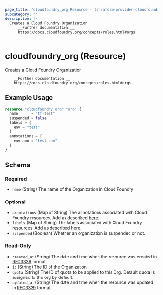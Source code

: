 ```yaml
---
page_title: "cloudfoundry_org Resource - terraform-provider-cloudfoundry"
subcategory: ""
description: |-
  Creates a Cloud Foundry Organization
      __Further documentation:__
      https://docs.cloudfoundry.org/concepts/roles.html#orgs
---
```


# cloudfoundry_org (Resource)

Creates a Cloud Foundry Organization 
		
		__Further documentation:__
		https://docs.cloudfoundry.org/concepts/roles.html#orgs

## Example Usage

```terraform
resource "cloudfoundry_org" "org" {
  name      = "tf-test"
  suspended = false
  labels = {
    env = "test"
  }
  annotations = {
    env-ann = "test-ann"
  }
}
```

<!-- schema generated by tfplugindocs -->
## Schema

### Required

- `name` (String) The name of the Organization in Cloud Foundry

### Optional

- `annotations` (Map of String) The annotations associated with Cloud Foundry resources. Add as described [here](https://docs.cloudfoundry.org/adminguide/metadata.html#-view-metadata-for-an-object).
- `labels` (Map of String) The labels associated with Cloud Foundry resources. Add as described [here](https://docs.cloudfoundry.org/adminguide/metadata.html#-view-metadata-for-an-object).
- `suspended` (Boolean) Whether an organization is suspended or not.

### Read-Only

- `created_at` (String) The date and time when the resource was created in [RFC3339](https://www.ietf.org/rfc/rfc3339.txt) format.
- `id` (String) The ID of the Organization
- `quota` (String) The ID of quota to be applied to this Org. Default quota is assigned to the org by default.
- `updated_at` (String) The date and time when the resource was updated in [RFC3339](https://www.ietf.org/rfc/rfc3339.txt) format.

